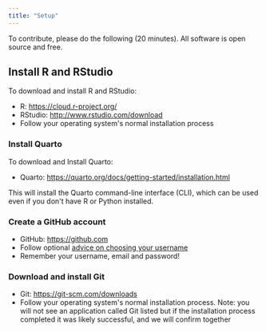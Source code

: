 ```yaml
---
title: "Setup"
---
```


To contribute, please do the following (20 minutes). All software is open source and free. 


## Install R and RStudio

To download and install R and RStudio:
  
- R: <https://cloud.r-project.org/>
- RStudio: <http://www.rstudio.com/download> 
- Follow your operating system's normal installation process

### Install Quarto

To download and Install Quarto:

- Quarto: <https://quarto.org/docs/getting-started/installation.html>

This will install the Quarto command-line interface (CLI), which can be used even if you don't have R or Python installed. 

### Create a GitHub account

- GitHub: <https://github.com>
- Follow optional [advice on choosing your username](https://happygitwithr.com/github-acct.html)
- Remember your username, email and password!

### Download and install Git

- Git: <https://git-scm.com/downloads>
- Follow your operating system's normal installation process. Note: you will not see an application called Git listed but if the installation process completed it was likely successful, and we will confirm together

